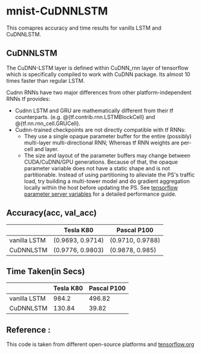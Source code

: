 # mnist-CuDNNLSTM

This comapres accuracy and time results for vanills LSTM and CuDNNLSTM.

## CuDNNLSTM

The CuDNN-LSTM layer is defined within CuDNN_rnn layer of tensorflow which is specifically compiled to work with CuDNN package.
Its almost 10 times faster than regular LSTM.

Cudnn RNNs have two major differences from other platform-independent RNNs tf
  provides:
  * Cudnn LSTM and GRU are mathematically different from their tf counterparts.
    (e.g. @{tf.contrib.rnn.LSTMBlockCell} and @{tf.nn.rnn_cell.GRUCell}.
  * Cudnn-trained checkpoints are not directly compatible with tf RNNs:
    * They use a single opaque parameter buffer for the entire (possibly)
      multi-layer multi-directional RNN; Whereas tf RNN weights are per-cell and
      layer.
    * The size and layout of the parameter buffers may change between
      CUDA/CuDNN/GPU generations. Because of that, the opaque parameter variable
      does not have a static shape and is not partitionable. Instead of using
      partitioning to alleviate the PS's traffic load, try building a
      multi-tower model and do gradient aggregation locally within the host
      before updating the PS. See [tensorflow parameter server variables](https://www.tensorflow.org/performance/performance_models#parameter_server_variables)
      for a detailed performance guide.

## Accuracy(acc, val_acc)
|              | Tesla K80        | Pascal P100      |
|--------------|------------------|------------------|
| vanilla LSTM | (0.9693, 0.9714) | (0.9710, 0.9788) |
| CuDNNLSTM    | (0.9776, 0.9803) | (0.9878, 0.985)  |

## Time Taken(in Secs)
|              | Tesla K80 | Pascal P100 |
|--------------|-----------|-------------|
| vanilla LSTM | 984.2     | 496.82      |
| CuDNNLSTM    | 130.84    | 39.82       |


## Reference :
This code is taken from different open-source platforms and [tensorflow.org](www.tensorflow.org)
